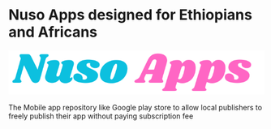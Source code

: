# Nuso Apps designed for Ethiopians and Africans

![Nuso Apps](./Nuso-Apps.png)

The Mobile app repository like Google play store to allow local publishers to freely publish their app without paying subscription fee
